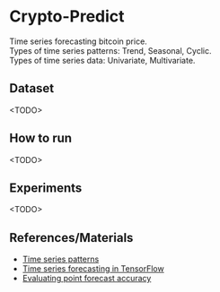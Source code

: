 # Crypto-Predict

Time series forecasting bitcoin price.<br/>
Types of time series patterns: Trend, Seasonal, Cyclic.<br/>
Types of time series data: Univariate, Multivariate.

## Dataset
<TODO\>

## How to run
<TODO\>

## Experiments
<TODO\>


## References/Materials
* [Time series patterns](https://otexts.com/fpp3/tspatterns.html)
* [Time series forecasting in TensorFlow](https://colab.research.google.com/github/mrdbourke/tensorflow-deep-learning/blob/main/10_time_series_forecasting_in_tensorflow.ipynb#scrollTo=vlVtweEv7nAx)
* [Evaluating point forecast accuracy](https://otexts.com/fpp3/accuracy.html)
